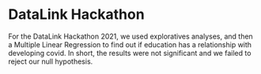 # DataLink Hackathon
For the DataLink Hackathon 2021, we used exploratives analyses, and then a Multiple Linear Regression to find out if education has a relationship with developing covid. 
In short, the results were not significant and we failed to reject our null hypothesis.
